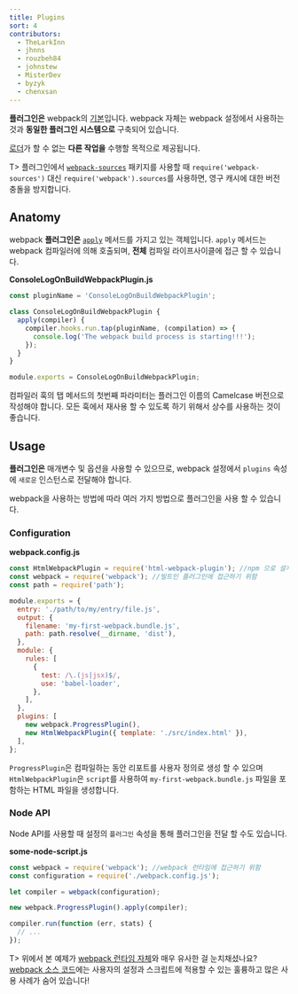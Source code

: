 ```yaml
---
title: Plugins
sort: 4
contributors:
  - TheLarkInn
  - jhnns
  - rouzbeh84
  - johnstew
  - MisterDev
  - byzyk
  - chenxsan
---
```


**플러그인은** webpack의 [기본](https://github.com/webpack/tapable)입니다. webpack 자체는 webpack 설정에서 사용하는 것과 **동일한 플러그인 시스템으로** 구축되어 있습니다.

[로더](/concepts/loaders)가 할 수 없는 **다른 작업을** 수행할 목적으로 제공됩니다.

T> 플러그인에서 [`webpack-sources`](https://github.com/webpack/webpack-sources) 패키지를 사용할 때 `require('webpack-sources')` 대신 `require('webpack').sources`를 사용하면, 영구 캐시에 대한 버전 충돌을 방지합니다.

## Anatomy

webpack **플러그인은** [`apply`](https://developer.mozilla.org/en-US/docs/Web/JavaScript/Reference/Global_Objects/Function/apply) 메서드를 가지고 있는 객체입니다. `apply` 메서드는 webpack 컴파일러에 의해 호출되며, **전체** 컴파일 라이프사이클에 접근 할 수 있습니다.

**ConsoleLogOnBuildWebpackPlugin.js**

```javascript
const pluginName = 'ConsoleLogOnBuildWebpackPlugin';

class ConsoleLogOnBuildWebpackPlugin {
  apply(compiler) {
    compiler.hooks.run.tap(pluginName, (compilation) => {
      console.log('The webpack build process is starting!!!');
    });
  }
}

module.exports = ConsoleLogOnBuildWebpackPlugin;
```

컴파일러 훅의 탭 메서드의 첫번째 파라미터는 플러그인 이름의 Camelcase 버전으로 작성해야 합니다. 모든 훅에서 재사용 할 수 있도록 하기 위해서 상수를 사용하는 것이 좋습니다.

## Usage

**플러그인은** 매개변수 및 옵션을 사용할 수 있으므로, webpack 설정에서 `plugins` 속성에 `새로운` 인스턴스로 전달해야 합니다.

webpack을 사용하는 방법에 따라 여러 가지 방법으로 플러그인을 사용 할 수 있습니다.

### Configuration

**webpack.config.js**

```javascript
const HtmlWebpackPlugin = require('html-webpack-plugin'); //npm 으로 설치됨
const webpack = require('webpack'); //빌트인 플러그인에 접근하기 위함
const path = require('path');

module.exports = {
  entry: './path/to/my/entry/file.js',
  output: {
    filename: 'my-first-webpack.bundle.js',
    path: path.resolve(__dirname, 'dist'),
  },
  module: {
    rules: [
      {
        test: /\.(js|jsx)$/,
        use: 'babel-loader',
      },
    ],
  },
  plugins: [
    new webpack.ProgressPlugin(),
    new HtmlWebpackPlugin({ template: './src/index.html' }),
  ],
};
```

`ProgressPlugin`은 컴파일하는 동안 리포트를 사용자 정의로 생성 할 수 있으며 `HtmlWebpackPlugin`은 `script`를 사용하여 `my-first-webpack.bundle.js` 파일을 포함하는 HTML 파일을 생성합니다.

### Node API

Node API를 사용할 때 설정의 `플러그인` 속성을 통해 플러그인을 전달 할 수도 있습니다.

**some-node-script.js**

```javascript
const webpack = require('webpack'); //webpack 런타임에 접근하기 위함
const configuration = require('./webpack.config.js');

let compiler = webpack(configuration);

new webpack.ProgressPlugin().apply(compiler);

compiler.run(function (err, stats) {
  // ...
});
```

T> 위에서 본 예제가 [webpack 런타임 자체](https://github.com/webpack/webpack/blob/e7087ffeda7fa37dfe2ca70b5593c6e899629a2c/bin/webpack.js#L290-L292)와 매우 유사한 걸 눈치채셨나요? [webpack 소스 코드](https://github.com/webpack/webpack)에는 사용자의 설정과 스크립트에 적용할 수 있는 훌륭하고 많은 사용 사례가 숨어 있습니다!
